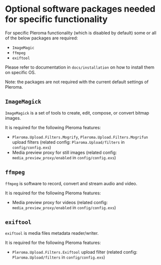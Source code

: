 # Optional software packages needed for specific functionality

For specific Pleroma functionality (which is disabled by default) some or all of the below packages are required:
  * `ImageMagic`
  * `ffmpeg`
  * `exiftool`
  
Please refer to documentation in `docs/installation` on how to install them on specific OS.
  
Note: the packages are not required with the current default settings of Pleroma.

## `ImageMagick`

`ImageMagick` is a set of tools to create, edit, compose, or convert bitmap images.

It is required for the following Pleroma features:
  * `Pleroma.Upload.Filters.Mogrify`, `Pleroma.Upload.Filters.Mogrifun` upload filters (related config: `Plaroma.Upload/filters` in `config/config.exs`)
  * Media preview proxy for still images (related config: `media_preview_proxy/enabled` in `config/config.exs`)
  
## `ffmpeg`

`ffmpeg` is software to record, convert and stream audio and video.

It is required for the following Pleroma features:
  * Media preview proxy for videos (related config: `media_preview_proxy/enabled` in `config/config.exs`)

## `exiftool`

`exiftool` is media files metadata reader/writer.

It is required for the following Pleroma features:
  * `Pleroma.Upload.Filters.Exiftool` upload filter (related config: `Plaroma.Upload/filters` in `config/config.exs`)
